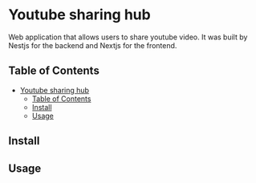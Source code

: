 # Youtube sharing hub

Web application that allows users to share youtube video. It was built by Nestjs for the backend and Nextjs for the frontend.

## Table of Contents

- [Youtube sharing hub](#youtube-sharing-hub)
  - [Table of Contents](#table-of-contents)
  - [Install](#install)
  - [Usage](#usage)

## Install


## Usage

